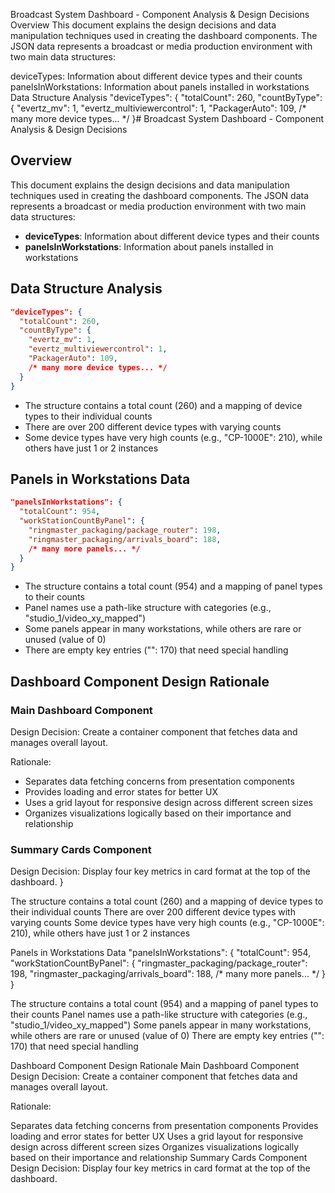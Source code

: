 Broadcast System Dashboard - Component Analysis & Design Decisions
Overview
This document explains the design decisions and data manipulation techniques used in creating the dashboard components. The JSON data represents a broadcast or media production environment with two main data structures:

deviceTypes: Information about different device types and their counts
panelsInWorkstations: Information about panels installed in workstations
Data Structure Analysis
"deviceTypes": {
  "totalCount": 260,
  "countByType": {
    "evertz_mv": 1,
    "evertz_multiviewercontrol": 1,
    "PackagerAuto": 109,
    /* many more device types... */
  }# Broadcast System Dashboard - Component Analysis & Design Decisions

## Overview
This document explains the design decisions and data manipulation techniques used in creating the dashboard components. The JSON data represents a broadcast or media production environment with two main data structures:

- **deviceTypes**: Information about different device types and their counts
- **panelsInWorkstations**: Information about panels installed in workstations

## Data Structure Analysis

```json
"deviceTypes": {
  "totalCount": 260,
  "countByType": {
    "evertz_mv": 1,
    "evertz_multiviewercontrol": 1,
    "PackagerAuto": 109,
    /* many more device types... */
  }
}
```

- The structure contains a total count (260) and a mapping of device types to their individual counts
- There are over 200 different device types with varying counts
- Some device types have very high counts (e.g., "CP-1000E": 210), while others have just 1 or 2 instances


## Panels in Workstations Data

```json
"panelsInWorkstations": {
  "totalCount": 954,
  "workStationCountByPanel": {
    "ringmaster_packaging/package_router": 198,
    "ringmaster_packaging/arrivals_board": 188,
    /* many more panels... */
  }
}
```

- The structure contains a total count (954) and a mapping of panel types to their counts
- Panel names use a path-like structure with categories (e.g., "studio_1/video_xy_mapped")
- Some panels appear in many workstations, while others are rare or unused (value of 0)
- There are empty key entries ("": 170) that need special handling


## Dashboard Component Design Rationale

### Main Dashboard Component
Design Decision: Create a container component that fetches data and manages overall layout.

Rationale:
- Separates data fetching concerns from presentation components
- Provides loading and error states for better UX
- Uses a grid layout for responsive design across different screen sizes
- Organizes visualizations logically based on their importance and relationship

### Summary Cards Component
Design Decision: Display four key metrics in card format at the top of the dashboard.
}

The structure contains a total count (260) and a mapping of device types to their individual counts
There are over 200 different device types with varying counts
Some device types have very high counts (e.g., "CP-1000E": 210), while others have just 1 or 2 instances


Panels in Workstations Data
"panelsInWorkstations": {
  "totalCount": 954,
  "workStationCountByPanel": {
    "ringmaster_packaging/package_router": 198,
    "ringmaster_packaging/arrivals_board": 188,
    /* many more panels... */
  }
}

The structure contains a total count (954) and a mapping of panel types to their counts
Panel names use a path-like structure with categories (e.g., "studio_1/video_xy_mapped")
Some panels appear in many workstations, while others are rare or unused (value of 0)
There are empty key entries ("": 170) that need special handling


Dashboard Component Design Rationale
Main Dashboard Component
Design Decision: Create a container component that fetches data and manages overall layout.

Rationale:

Separates data fetching concerns from presentation components
Provides loading and error states for better UX
Uses a grid layout for responsive design across different screen sizes
Organizes visualizations logically based on their importance and relationship
Summary Cards Component
Design Decision: Display four key metrics in card format at the top of the dashboard.